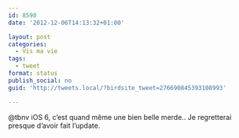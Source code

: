 ```yaml
---
id: 8590
date: '2012-12-06T14:13:32+01:00'

layout: post
categories:
  - Vis ma vie
tags:
  - tweet
format: status
publish_social: no
guid: 'http://tweets.local/?birdsite_tweet=276690845393108993'

---
```


@tbnv iOS 6, c’est quand même une bien belle merde.. Je regretterai presque d’avoir fait l’update.